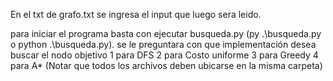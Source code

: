 ﻿En el txt de grafo.txt se ingresa el input que luego sera leido.

para iniciar el programa basta con ejecutar busqueda.py (py .\busqueda.py o python .\busqueda.py). se le preguntara con que implementación desea buscar el nodo objetivo 1 para DFS 2 para Costo uniforme 3 para Greedy 4 para A*  (Notar que todos los archivos deben ubicarse en la misma carpeta)
